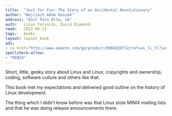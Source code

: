 ```yaml
---
title:	"Just for Fun: The Story of an Accidental Revolutionary"
author: "Wojciech Adam Koszek"
address: "East Palo Alto, CA"
auth:	Linus Torvalds, David Diamond
read:	2012-09-17
tags:	books
layout: layout_book
ads:
- <a href="http://www.amazon.com/gp/product/0066620732/ref=as_li_tl?ie=UTF8&camp=1789&creative=390957&creativeASIN=0066620732&linkCode=as2&tag=wkoszek-20&linkId=B77RONMGVH72K34J"><img border="0" src="http://ws-na.amazon-adsystem.com/widgets/q?_encoding=UTF8&ASIN=0066620732&Format=_SL160_&ID=AsinImage&MarketPlace=US&ServiceVersion=20070822&WS=1&tag=wkoszek-20" ></a><img src="http://ir-na.amazon-adsystem.com/e/ir?t=wkoszek-20&l=as2&o=1&a=0066620732" width="1" height="1" border="0" alt="" style="border:none !important; >margin:0px !important;" />
spellcheck-allow:
- "MINIX"
---
```

Short, little, geeky story about Linus and Linux, copyrights and ownership,
coding, software culture and others like that.

This book met my expectations and delivered good outline on the history of
Linux development.

The thing which I didn't know before was that Linus stole MINIX mailing
lists and that he was doing release announcements there.

